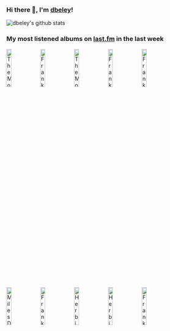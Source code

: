 ### Hi there 👋, I'm [dbeley](https://dbeley.ovh/en)!

![dbeley's github stats](https://github-readme-stats.vercel.app/api?username=dbeley)

### My most listened albums on [last.fm](https://www.last.fm/user/d_beley) in the last week

[<img src='https://lastfm.freetls.fastly.net/i/u/300x300/3eef98ce2bb343278acfe3a218a4324f.png' width='16%' height='16%' alt='The Mothers of Invention - We’re Only In It For The Money'>](https://www.last.fm/music/the%2bmothers%2bof%2binvention/we%25e2%2580%2599re%2bonly%2bin%2bit%2bfor%2bthe%2bmoney)&nbsp;
[<img src='https://lastfm.freetls.fastly.net/i/u/300x300/b7bda34651c841f0a4d2872290bb5687.jpg' width='16%' height='16%' alt='Frank Zappa - Joe’s Garage: Acts I, II & III'>](https://www.last.fm/music/frank%2bzappa/joe%25e2%2580%2599s%2bgarage%253a%2bacts%2bi%252c%2bii%2b%2526%2biii)&nbsp;
[<img src='https://lastfm.freetls.fastly.net/i/u/300x300/df55741806685f10cb8600493c60ab64.jpg' width='16%' height='16%' alt='The Mothers of Invention - Roxy & Elsewhere'>](https://www.last.fm/music/the%2bmothers%2bof%2binvention/roxy%2b%2526%2belsewhere)&nbsp;
[<img src='https://lastfm.freetls.fastly.net/i/u/300x300/33287735dc9f4e9893ed26d9fc30f137.jpg' width='16%' height='16%' alt='Frank Zappa - Apostrophe (’)'>](https://www.last.fm/music/frank%2bzappa/apostrophe%2b%2528%25e2%2580%2599%2529)&nbsp;
[<img src='https://lastfm.freetls.fastly.net/i/u/300x300/ff3af74a2533a4a441a272fac58143e1.jpg' width='16%' height='16%' alt='Frank Zappa - One Size Fits All'>](https://www.last.fm/music/frank%2bzappa/one%2bsize%2bfits%2ball)&nbsp;
<br>
[<img src='https://lastfm.freetls.fastly.net/i/u/300x300/6c4bd4762da94373bb3dee299296246b.jpg' width='16%' height='16%' alt='Miles Davis - Get Up With It'>](https://www.last.fm/music/miles%2bdavis/get%2bup%2bwith%2bit)&nbsp;
[<img src='https://lastfm.freetls.fastly.net/i/u/300x300/881bd27191543eef056663b1b6d95639.jpg' width='16%' height='16%' alt='Frank Zappa - Over-Nite Sensation'>](https://www.last.fm/music/frank%2bzappa/over-nite%2bsensation)&nbsp;
[<img src='https://lastfm.freetls.fastly.net/i/u/300x300/f56080efef3e436c8a5a286c92b48cc5.jpg' width='16%' height='16%' alt='Herbie Hancock - Flood'>](https://www.last.fm/music/herbie%2bhancock/flood)&nbsp;
[<img src='https://lastfm.freetls.fastly.net/i/u/300x300/c4ecb3bba64b45ccc557fe79ba68b0ba.jpg' width='16%' height='16%' alt='Herbie Hancock - Secrets'>](https://www.last.fm/music/herbie%2bhancock/secrets)&nbsp;
[<img src='https://lastfm.freetls.fastly.net/i/u/300x300/557397c58f19a5a89a003056ab196692.jpg' width='16%' height='16%' alt='Frank Zappa - Hot Rats'>](https://www.last.fm/music/frank%2bzappa/hot%2brats)&nbsp;
<br>
